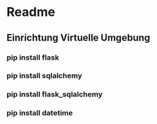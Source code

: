 # Readme
## Einrichtung Virtuelle Umgebung
### pip install flask
### pip install sqlalchemy
### pip install flask_sqlalchemy
### pip install datetime 